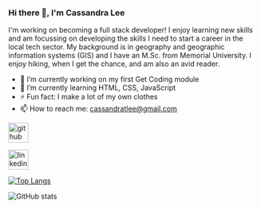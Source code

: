 ### Hi there 👋, I'm Cassandra Lee
I'm working on becoming a full stack developer! I enjoy learning new skills and am focussing on developing the skills I need to start a career in the local tech sector. My background is in geography and geographic information systems (GIS) and I have an M.Sc. from Memorial University. I enjoy hiking, when I get the chance, and am also an avid reader.

- 🔭 I’m currently working on my first Get Coding module 
- 🌱 I’m currently learning HTML, CSS, JavaScript
- ⚡ Fun fact: I make a lot of my own clothes
- 📫 How to reach me: cassandratlee@gmail.com 


[<img src='https://cdn.jsdelivr.net/npm/simple-icons@3.0.1/icons/github.svg' alt='github' height='40'>](https://github.com/casslee1)  

[<img src='https://cdn.jsdelivr.net/npm/simple-icons@3.0.1/icons/linkedin.svg' alt='linkedin' height='40'>](https://www.linkedin.com/in/www.linkedin.com/in/cassandra-l-3247b52a2/) 

[![Top Langs](https://github-readme-stats.vercel.app/api/top-langs/?username=casslee1)](https://github.com/anuraghazra/github-readme-stats)

![GitHub stats](https://github-readme-stats.vercel.app/api?username=casslee1&show_icons=true)  

 

